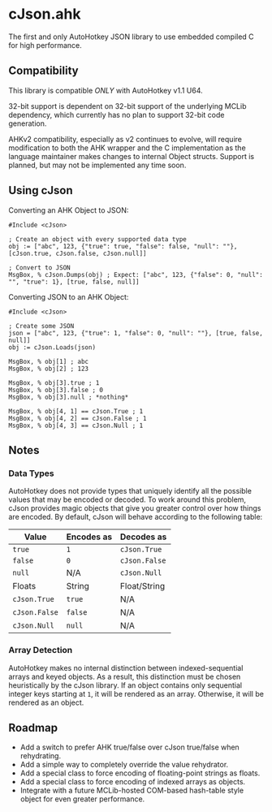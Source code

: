 
# cJson.ahk

The first and only AutoHotkey JSON library to use embedded compiled C for high
performance.

## Compatibility

This library is compatible *ONLY* with AutoHotkey v1.1 U64.

32-bit support is dependent on 32-bit support of the underlying MCLib
dependency, which currently has no plan to support 32-bit code generation.

AHKv2 compatibility, especially as v2 continues to evolve, will require
modification to both the AHK wrapper and the C implementation as the language
maintainer makes changes to internal Object structs. Support is planned, but
may not be implemented any time soon.

## Using cJson

Converting an AHK Object to JSON:

```ahk
#Include <cJson>

; Create an object with every supported data type
obj := ["abc", 123, {"true": true, "false": false, "null": ""}, [cJson.true, cJson.false, cJson.null]]

; Convert to JSON
MsgBox, % cJson.Dumps(obj) ; Expect: ["abc", 123, {"false": 0, "null": "", "true": 1}, [true, false, null]]
```

Converting JSON to an AHK Object:

```ahk
#Include <cJson>

; Create some JSON
json = ["abc", 123, {"true": 1, "false": 0, "null": ""}, [true, false, null]]
obj := cJson.Loads(json)

MsgBox, % obj[1] ; abc
MsgBox, % obj[2] ; 123

MsgBox, % obj[3].true ; 1
MsgBox, % obj[3].false ; 0
MsgBox, % obj[3].null ; *nothing*

MsgBox, % obj[4, 1] == cJson.True ; 1
MsgBox, % obj[4, 2] == cJson.False ; 1
MsgBox, % obj[4, 3] == cJson.Null ; 1
```

## Notes

### Data Types

AutoHotkey does not provide types that uniquely identify all the possible values
that may be encoded or decoded. To work around this problem, cJson provides
magic objects that give you greater control over how things are encoded. By
default, cJson will behave according to the following table:

| Value         | Encodes as | Decodes as    |
|---------------|------------|---------------|
| `true`        | `1`        | `cJson.True`  |
| `false`       | `0`        | `cJson.False` |
| `null`        | N/A        | `cJson.Null`  |
| Floats        | String     | Float/String  |
| `cJson.True`  | `true`     | N/A           |
| `cJson.False` | `false`    | N/A           |
| `cJson.Null`  | `null`     | N/A           |

### Array Detection

AutoHotkey makes no internal distinction between indexed-sequential arrays and
keyed objects. As a result, this distinction must be chosen heuristically by the
cJson library. If an object contains only sequential integer keys starting at
`1`, it will be rendered as an array. Otherwise, it will be rendered as an
object.

## Roadmap

* Add a switch to prefer AHK true/false over cJson true/false when rehydrating.
* Add a simple way to completely override the value rehydrator.
* Add a special class to force encoding of floating-point strings as floats.
* Add a special class to force encoding of indexed arrays as objects.
* Integrate with a future MCLib-hosted COM-based hash-table style object for
  even greater performance.
